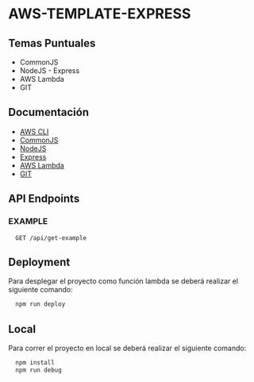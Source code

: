 
# AWS-TEMPLATE-EXPRESS

## Temas Puntuales 
 - CommonJS
 - NodeJS - Express
 - AWS Lambda
 - GIT

## Documentación
 - [AWS CLI](https://aws.amazon.com/es/cli/)
 - [CommonJS](https://nodejs.org/api/modules.html)
 - [NodeJS](https://nodejs.org/en/docs/)
 - [Express](https://expressjs.com/es/starter/hello-world.html)
 - [AWS Lambda](https://docs.aws.amazon.com/es_es/lambda/latest/dg/welcome.html)
 - [GIT](https://git-scm.com/docs/git)

## API Endpoints
### EXAMPLE
~~~
  GET /api/get-example
~~~

## Deployment

Para desplegar el proyecto como función lambda se deberá realizar el siguiente comando:

```bash
  npm run deploy
```

## Local

Para correr el proyecto en local se deberá realizar el siguiente comando:

```bash
  npm install
  npm run debug
```
